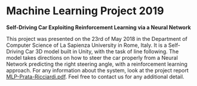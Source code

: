 # Machine Learning Project 2019

__Self-Driving Car Exploiting Reinforcement Learning via a Neural Network__

This project was presented on the 23rd of May 2018 in the Department of Computer Science of La Sapienza University in Rome, Italy. It is a Self-Driving Car 3D model built in Unity, with the task of line following. The model takes directions on how to steer the car properly from a Neural Network predicting the right steering angle, with a reinforcement learning approach. For any information about the system, look at the project report [MLP-Prata-Ricciardi.pdf](https://github.com/matteoprata/self-driving-car-rlnn/blob/master/MLP-Prata-Ricciardi.pdf). Feel free to contact us for any additional detail.
